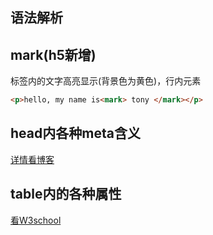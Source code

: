 ## 语法解析

## mark(h5新增)

标签内的文字高亮显示(背景色为黄色)，行内元素

```html
<p>hello, my name is<mark> tony </mark></p>
```

## head内各种meta含义

[详情看博客](https://zjgyb.github.io/meta%E5%85%83%E7%B4%A0%E5%86%85%E5%AE%B9%E5%90%AB%E4%B9%89.html)

## table内的各种属性

[看W3school](https://www.w3school.com.cn/tags/tag_table.asp)